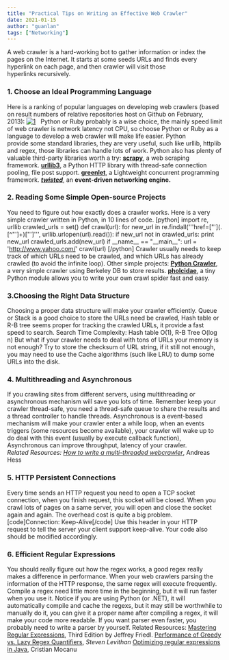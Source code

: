 ```yaml
---
title: "Practical Tips on Writing an Effective Web Crawler"
date: 2021-01-15
author: "guanlan"
tags: ["Networking"]
---
```

A web crawler is a hard-working bot to gather information or index the pages on the Internet. It starts at some seeds URLs and finds every hyperlink on each page, and then crawler will visit those hyperlinks recursively.

### 1\. Choose an Ideal Programming Language

Here is a ranking of popular languages on developing web crawlers (based on result numbers of relative repositories host on Github on February, 2013): [![1](http://162.243.134.226/wp-content/uploads/2013/02/1.jpg)](http://162.243.134.226/wp-content/uploads/2013/02/1.jpg)   Python or Ruby probably is a wise choice, the mainly speed limit of web crawler is network latency not CPU, so choose Python or Ruby as a language to develop a web crawler will make life easier. Python provide some standard libraries, they are very useful, such like urllib, httplib and regex, those libraries can handle lots of work. Python also has plenty of valuable third-party libraries worth a try: **[scrapy](http://scrapy.org/)**, a web scraping framework. **[urllib3](http://urllib3.readthedocs.org/en/latest/)**, a Python HTTP library with thread-safe connection pooling, file post support. **[greenlet](http://greenlet.readthedocs.org/)**, a Lightweight concurrent programming framework. _**[twisted](http://twistedmatrix.com/)**_, an __event-driven networking engine.__  

### 2\. Reading Some Simple Open-source Projects

You need to figure out how exactly does a crawler works. Here is a very simple crawler written in Python, in 10 lines of code. \[python\] import re, urllib crawled\_urls = set() def crawl(url): for new\_url in re.findall('''href=\["'\](.\[^"'\]+)\["'\]''', urllib.urlopen(url).read()): if new\_url not in crawled\_urls: print new\_url crawled\_urls.add(new\_url) if \_\_name\_\_ == "\_\_main\_\_": url = 'http://www.yahoo.com/' crawl(url) \[/python\] Crawler usually needs to keep track of which URLs need to be crawled, and which URLs has already crawled (to avoid the infinite loop). Other simple projects: [**Python Crawler**](http://code.google.com/p/python-crawler/), a very simple crawler using Berkeley DB to store results. [**pholcidae**](https://github.com/bbrodriges/pholcidae), a tiny Python module allows you to write your own crawl spider fast and easy.

### 3.Choosing the Right Data Structure

Choosing a proper data structure will make your crawler efficiently. Queue or Stack is a good choice to store the URLs need be crawled, Hash table or R-B tree seems proper for tracking the crawled URLs, it provide a fast speed to search. Search Time Complexity: Hash table O(1), R-B Tree O(log n) But what if your crawler needs to deal with tons of URLs your memory is not enough? Try to store the checksum of URL string, if it still not enough, you may need to use the Cache algorithms (such like LRU) to dump some URLs into the disk.

### 4\. Multithreading and Asynchronous

If you crawling sites from different servers, using multithreading or asynchronous mechanism will save you lots of time. Remember keep your crawler thread-safe, you need a thread-safe queue to share the results and a thread controller to handle threads. Asynchronous is a event-based mechanism will make your crawler enter a while loop, when an events triggers (some resources become available), your crawler will wake up to do deal with this event (usually by execute callback function), Asynchronous can improve throughput, latency of your crawler. _Related Resources:_ [_How to write a multi-threaded webcrawler_](http://www.andreas-hess.info/programming/webcrawler/index.html#AnotherWebcrawler), Andreas Hess

### 5\. HTTP Persistent Connections

Every time sends an HTTP request you need to open a TCP socket connection, when you finish request, this socket will be closed. When you crawl lots of pages on a same server, you will open and close the socket again and again. The overhead cost is quite a big problem. \[code\]Connection: Keep-Alive\[/code\] Use this header in your HTTP request to tell the server your client support keep-alive. Your code also should be modified accordingly.

### 6\. Efficient Regular Expressions

You should really figure out how the regex works, a good regex really makes a difference in performance. When your web crawlers parsing the information of the HTTP response, the same regex will execute frequently. Compile a regex need little more time in the beginning, but it will run faster when you use it. Notice if you are using Python (or .NET), it will automatically compile and cache the regexs, but it may still be worthwhile to manually do it, you can give it a proper name after compiling a regex, it will make your code more readable. If you want parser even faster, you probably need to write a parser by yourself. Related Resources: [Mastering Regular Expressions](http://www.amazon.com/Mastering-Regular-Expressions-Jeffrey-Friedl/dp/0596528124), Third Edition by Jeffrey Friedl. [Performance of Greedy vs. Lazy Regex Quantifiers](http://blog.stevenlevithan.com/archives/greedy-lazy-performance "Permanent Link to Performance of Greedy vs. Lazy Regex Quantifiers"), _Steven Levithan_ [Optimizing regular expressions in Java](http://www.javaworld.com/javaworld/jw-09-2007/jw-09-optimizingregex.html), Cristian Mocanu

